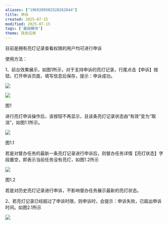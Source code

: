 ```yaml
---
aliases: ["1969209502528262844"]
title: 申诉
created: 2025-07-15
modified: 2025-07-15
tags: ['基础模块']
theme: 政务应用
---
```


目前是拥有亮灯记录查看权限的用户均可进行申诉

使用方法：

1、前台效果展示，如图1所示，对于支持申诉的亮灯记录，行尾点击【申诉】按钮，打开申诉页面，填写信息后保存，提示：申诉成功。

![](https://myhelpdoc.oss-cn-heyuan.aliyuncs.com/mdimages/26e6421a06b167c11533ce9dd0f1997a.jpg)

![](https://myhelpdoc.oss-cn-heyuan.aliyuncs.com/mdimages/1292cd7aa8eed27ee4ba021ac38f359d.jpg)

图1

进行亮灯申诉操作后，该按钮不再显示，且该条亮灯记录状态由“有效”变为“取消”，如图1.1所示。

![](https://myhelpdoc.oss-cn-heyuan.aliyuncs.com/mdimages/827dcecddd4a083250a3917cdaf29209.jpg)

图1.1

若是对督办任务的最新一条亮灯记录进行申诉后，则督办任务详情【亮灯状态】字段置空，即表示当前任务没有亮灯，如图1.2所示

![](https://myhelpdoc.oss-cn-heyuan.aliyuncs.com/mdimages/1c7558159ce9a763742e5ebc744f2c8e.jpg)

图1.2

若是对历史亮灯记录进行申诉，不影响督办任务展示最新的亮灯状态。

2、若亮灯记录已经超过了申诉时限，则申诉时，会提示：申诉失败，已超出申诉时间。如图2.1所示

![](https://myhelpdoc.oss-cn-heyuan.aliyuncs.com/mdimages/f3332efca572db63c0caf9bf95bf333f.jpg)

